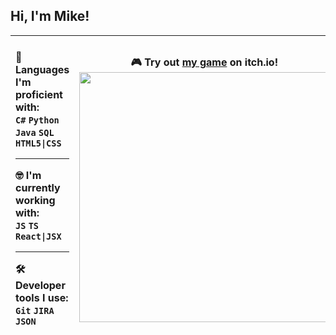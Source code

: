 ## Hi, I'm Mike!
| <br>💪 Languages I'm proficient with:<br><code>C#</code> <code>Python</code> <code>Java</code> <code>SQL</code> <code>HTML5\|CSS</code><br><hr>🤓 I'm currently working with:<br><code>JS</code> <code>TS</code> <code>React\|JSX</code><br><hr>🛠 Developer tools I use:<br><code>Git</code> <code>JIRA</code> <code>JSON</code><br> <br>  | 🎮 Try out [my game](https://saucelayer.itch.io/bitbeastarena) on itch.io!<br><img src = "https://img.itch.zone/aW1hZ2UvMjYzOTk3NS8xNzczOTA0My5naWY=/250x600/Sf15E9.gif" width="400" > |
|:----------------------------------------------------------------------------------------------------------------------------------------------------------------------------------------------------------------------------------------------------------------------------------------------------------------------------------------------------------------|---------------------------------------------------------------------------------------------------------------------------------------------------------------------------------------|

